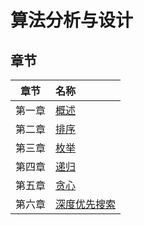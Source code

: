 # 算法分析与设计


## 章节

|章节|名称|
|:----:|:----|
|第一章|[概述](slides/ch01.md)|
|第二章|[排序](slides/ch02.md)|
|第三章|[枚举](slides/ch03.md)|
|第四章|[递归](slides/ch04.md)|
|第五章|[贪心](slides/ch05.md)|
|第六章|[深度优先搜索](slides/ch06.md)|